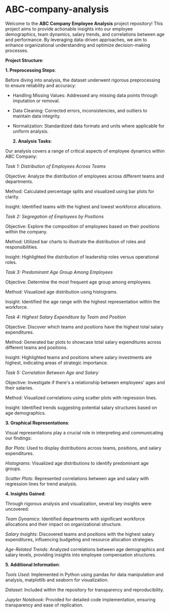 # ABC-company-analysis
Welcome to the **ABC Company Employee Analysis** project repository! This project aims to provide actionable insights into our employee demographics, team dynamics, salary trends, and correlations between age and performance. By leveraging data-driven approaches, we aim to enhance organizational understanding and optimize decision-making processes.

**Project Structure**:

**1. Preprocessing Steps**:

  Before diving into analysis, the dataset underwent rigorous preprocessing to ensure reliability and accuracy:

- Handling Missing Values: Addressed any missing data points through imputation or removal.
   
- Data Cleaning: Corrected errors, inconsistencies, and outliers to maintain data integrity.
   
- Normalization: Standardized data formats and units where applicable for uniform analysis.

  **2. Analysis Tasks**:
  
Our analysis covers a range of critical aspects of employee dynamics within ABC Company:

*Task 1: Distribution of Employees Across Teams*

Objective: Analyze the distribution of employees across different teams and departments.

Method: Calculated percentage splits and visualized using bar plots for clarity.

Insight: Identified teams with the highest and lowest workforce allocations.

*Task 2: Segregation of Employees by Positions*

Objective: Explore the composition of employees based on their positions within the company.

Method: Utilized bar charts to illustrate the distribution of roles and responsibilities.

Insight: Highlighted the distribution of leadership roles versus operational roles.

*Task 3: Predominant Age Group Among Employees*

Objective: Determine the most frequent age group among employees.

Method: Visualized age distribution using histograms.

Insight: Identified the age range with the highest representation within the workforce.

*Task 4: Highest Salary Expenditure by Team and Position*

Objective: Discover which teams and positions have the highest total salary expenditures.

Method: Generated bar plots to showcase total salary expenditures across different teams and positions.

Insight: Highlighted teams and positions where salary investments are highest, indicating areas of strategic importance.

*Task 5: Correlation Between Age and Salary*

Objective: Investigate if there's a relationship between employees' ages and their salaries.

Method: Visualized correlations using scatter plots with regression lines.

Insight: Identified trends suggesting potential salary structures based on age demographics.

**3. Graphical Representations**:

Visual representations play a crucial role in interpreting and communicating our findings:

*Bar Plots*:
Used to display distributions across teams, positions, and salary expenditures.

*Histograms*:
Visualized age distributions to identify predominant age groups.

*Scatter Plots*:
Represented correlations between age and salary with regression lines for trend analysis.

**4. Insights Gained**:

Through rigorous analysis and visualization, several key insights were uncovered:

*Team Dynamics*: Identified departments with significant workforce allocations and their impact on organizational structure.

*Salary Insights*: Discovered teams and positions with the highest salary expenditures, influencing budgeting and resource allocation strategies.

*Age-Related Trends*: Analyzed correlations between age demographics and salary levels, providing insights into employee compensation structures.

**5. Additional Information**:

*Tools Used*: Implemented in Python using pandas for data manipulation and analysis, matplotlib and seaborn for visualization.

*Dataset*: Included within the repository for transparency and reproducibility.

*Jupyter Notebook*: Provided for detailed code implementation, ensuring transparency and ease of replication.
